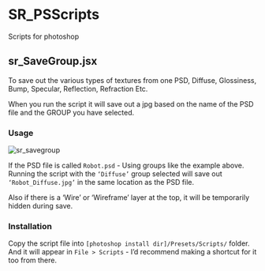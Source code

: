 # SR_PSScripts
Scripts for photoshop

## sr_SaveGroup.jsx
To save out the various types of textures from one PSD, Diffuse, Glossiness, Bump, Specular, Reflection, Refraction Etc.

When you run the script it will save out a jpg based on the name of the PSD file and the GROUP you have selected.

### Usage
![sr_savegroup](https://user-images.githubusercontent.com/12150445/27731574-7f7f4c3e-5d85-11e7-8528-b6fb24ad1dfa.png)

If the PSD file is called `Robot.psd` - Using groups like the example above. Running the script with the `‘Diffuse’` group selected will save out `‘Robot_Diffuse.jpg’` in the same location as the PSD file.


Also if there is a ‘Wire’ or ‘Wireframe’ layer at the top, it will be temporarily hidden during save.

### Installation
Copy the script file into `[photoshop install dir]/Presets/Scripts/` folder.
And it will appear in `File > Scripts` - I’d recommend making a shortcut for it too from there.
